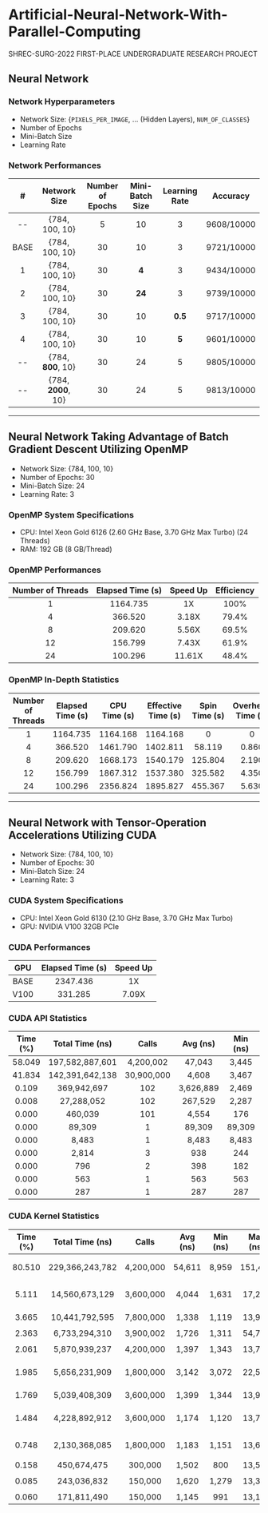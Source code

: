 # Artificial-Neural-Network-With-Parallel-Computing

SHREC-SURG-2022 FIRST-PLACE UNDERGRADUATE RESEARCH PROJECT

## Neural Network

### Network Hyperparameters

* Network Size: {`PIXELS_PER_IMAGE`, ... (Hidden Layers), `NUM_OF_CLASSES`}
* Number of Epochs
* Mini-Batch Size
* Learning Rate

### Network Performances

|   #  |     Network Size    | Number of Epochs | Mini-Batch Size | Learning Rate |  Accuracy  |
| :--: | :-----------------: | :--------------: | :-------------: | :-----------: | :--------: |
|  --  |    {784, 100, 10}   |         5        |        10       |       3       | 9608/10000 |
| BASE |    {784, 100, 10}   |        30        |        10       |       3       | 9721/10000 |
|   1  |    {784, 100, 10}   |        30        |      **4**      |       3       | 9434/10000 |
|   2  |    {784, 100, 10}   |        30        |      **24**     |       3       | 9739/10000 |
|   3  |    {784, 100, 10}   |        30        |        10       |    **0.5**    | 9717/10000 |
|   4  |    {784, 100, 10}   |        30        |        10       |     **5**     | 9601/10000 |
|  --  |  {784, **800**, 10} |        30        |        24       |       5       | 9805/10000 |
|  --  | {784, **2000**, 10} |        30        |        24       |       5       | 9813/10000 |

---

## Neural Network Taking Advantage of Batch Gradient Descent Utilizing OpenMP

* Network Size: {784, 100, 10}
* Number of Epochs: 30
* Mini-Batch Size: 24
* Learning Rate: 3

### OpenMP System Specifications

* CPU: Intel Xeon Gold 6126 (2.60 GHz Base, 3.70 GHz Max Turbo) (24 Threads)
* RAM: 192 GB (8 GB/Thread)

### OpenMP Performances

| Number of Threads | Elapsed Time (s) | Speed Up | Efficiency |
| :---------------: | :--------------: | :------: | :--------: |
|         1         |     1164.735     |    1X    |    100%    |
|         4         |      366.520     |   3.18X  |    79.4%   |
|         8         |      209.620     |   5.56X  |    69.5%   |
|         12        |      156.799     |   7.43X  |    61.9%   |
|         24        |      100.296     |  11.61X  |    48.4%   |

### OpenMP In-Depth Statistics

| Number of Threads | Elapsed Time (s) | CPU Time (s) | Effective Time (s) | Spin Time (s) | Overhead Time (s) |
| :---------------: | :--------------: | :----------: | :----------------: | :-----------: | :---------------: |
|         1         |     1164.735     |   1164.168   |      1164.168      |       0       |         0         |
|         4         |      366.520     |   1461.790   |      1402.811      |     58.119    |       0.860       |
|         8         |      209.620     |   1668.173   |      1540.179      |    125.804    |       2.190       |
|         12        |      156.799     |   1867.312   |      1537.380      |    325.582    |       4.350       |
|         24        |      100.296     |   2356.824   |      1895.827      |    455.367    |       5.630       |

---

## Neural Network with Tensor-Operation Accelerations Utilizing CUDA

* Network Size: {784, 100, 10}
* Number of Epochs: 30
* Mini-Batch Size: 24
* Learning Rate: 3

### CUDA System Specifications

* CPU: Intel Xeon Gold 6130 (2.10 GHz Base, 3.70 GHz Max Turbo)
* GPU: NVIDIA V100 32GB PCIe

### CUDA Performances

| GPU  | Elapsed Time (s) | Speed Up |
| :--: | :--------------: | :------: |
| BASE |     2347.436     |    1X    |
| V100 |      331.285     |   7.09X  |

### CUDA API Statistics

| Time (%) | Total Time (ns) |    Calls   |  Avg (ns) | Min (ns) |   Max (ns)  |         Name         |
| :------: | :-------------: | :--------: | :-------: | :------: | :---------: | :------------------: |
|  58.049  | 197,582,887,601 |  4,200,002 |   47,043  |   3,445  | 106,218,542 |      cudaMemcpy      |
|  41.834  | 142,391,642,138 | 30,900,000 |   4,608   |   3,467  |  10,034,909 |   cudaLaunchKernel   |
|   0.109  |   369,942,697   |     102    | 3,626,889 |   2,469  | 360,667,929 |      cudaMalloc      |
|   0.008  |    27,288,052   |     102    |  267,529  |   2,287  |  13,413,120 |       cudaFree       |
|   0.000  |     460,039     |     101    |   4,554   |    176   |   205,218   | cuDeviceGetAttribute |
|   0.000  |      89,309     |      1     |   89,309  |  89,309  |    89,309   |    cuDeviceGetName   |
|   0.000  |      8,483      |      1     |   8,483   |   8,483  |    8,483    |  cuDeviceGetPCIBusId |
|   0.000  |      2,814      |      3     |    938    |    244   |    2,316    |   cuDeviceGetCount   |
|   0.000  |       796       |      2     |    398    |    182   |     614     |      cuDeviceGet     |
|   0.000  |       563       |      1     |    563    |    563   |     563     |   cuDeviceTotalMem   |
|   0.000  |       287       |      1     |    287    |    287   |     287     |    cuDeviceGetUuid   |

### CUDA Kernel Statistics

| Time (%) | Total Time (ns) |   Calls   | Avg (ns) | Min (ns) | Max (ns) |                                               Name                                               |
| :------: | :-------------: | :-------: | :------: | :------: | :------: | :----------------------------------------------------------------------------------------------: |
|  80.510  | 229,366,243,782 | 4,200,000 |  54,611  |   8,959  |  151,423 |     `dotMatrixVector_(unsigned int, unsigned int, double const *, double const *, double *)`     |
|   5.111  |  14,560,673,129 | 3,600,000 |   4,044  |   1,631  |  17,279  | `dotVectorsWithMatrixOut_(unsigned int, unsigned int, double const *, double const *, double *)` |
|   3.665  |  10,441,792,595 | 7,800,000 |   1,338  |   1,119  |  13,920  |                  `add_(unsigned int, double const *, double const *, double *)`                  |
|   2.363  |  6,733,294,310  | 3,900,002 |   1,726  |   1,311  |  54,784  |                                         CUDA memcpy HtoD                                         |
|   2.061  |  5,870,939,237  | 4,200,000 |   1,397  |   1,343  |  13,728  |                        `sigmoid_(unsigned int, double const *, double *)`                        |
|   1.985  |  5,656,231,909  | 1,800,000 |   3,142  |   3,072  |  22,528  |     `dotVectorMatrix_(unsigned int, unsigned int, double const *, double const *, double *)`     |
|   1.769  |  5,039,408,309  | 3,600,000 |   1,399  |   1,344  |  13,919  |                      `sigmoidPrime_(unsigned int, double const *, double *)`                     |
|   1.484  |  4,228,892,912  | 3,600,000 |   1,174  |   1,120  |  13,760  |                `multiply_(unsigned int, double const *, double const *, double *)`               |
|   0.748  |  2,130,368,085  | 1,800,000 |   1,183  |   1,151  |  13,632  |                `subtract_(unsigned int, double const *, double const *, double *)`               |
|   0.158  |   450,674,475   |  300,000  |   1,502  |    800   |  13,504  |                                         CUDA memcpy DtoH                                         |
|   0.085  |   243,036,832   |  150,000  |   1,620  |   1,279  |  13,344  |               `reduceCost_(unsigned int, double, double, double const *, double *)`              |
|   0.060  |   171,811,490   |  150,000  |   1,145  |    991   |  13,120  |                                  `zero_(unsigned int, double *)`                                 |
